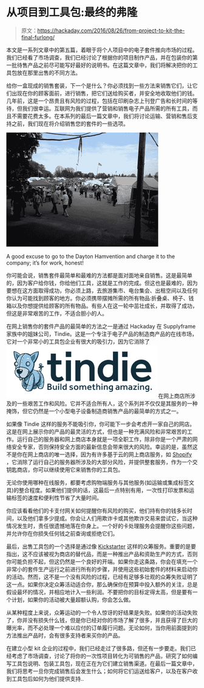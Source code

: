 # 从项目到工具包:最终的弗隆

> 原文：<https://hackaday.com/2016/08/26/from-project-to-kit-the-final-furlong/>

本文是一系列文章中的第五篇，着眼于将个人项目中的电子套件推向市场的过程。我们已经看了市场调查，我们已经讨论了根据你的项目制作产品，并在包装你的第一批待售产品之前尽可能写好最好的说明书。在这篇文章中，我们将解决把你的工具包放在那里出售的不同方法。

给你一盒现成的销售套装，下一个是什么？你必须找到一些方法来销售它们，让它们出现在你的顾客面前，进行销售，把它们送给购买者，并安全地收取他们的钱。几年前，这是一个昂贵且有风险的过程，包括在印刷杂志上刊登广告和长时间的等待，但我们很幸运。互联网为我们提供了营销和销售电子产品所需的所有工具，而且不需要花费太多。在本系列的最后一篇文章中，我们将讨论运输、营销和售后支持之前，我们现在将介绍销售您的套件的一些选项。

[![A good excuse to go to the Dayton Hamvention and charge it to the company; it's for work, honest!](img/2f476343c2f65d72d95b8bb1344acdd1.png)](https://hackaday.com/wp-content/uploads/2015/05/img_20150515_095259.jpg)

A good excuse to go to the Dayton Hamvention and charge it to the company; it’s for work, honest!

你可能会说，销售套件最简单和最难的方法都是面对面地亲自销售。这是最简单的，因为客户给你钱，你给他们工具，这就是工作的完成。但这也是最难的，因为要想在这方面取得成功，你必须上路，去旅游集市、电台集会、出租空间以及任何你认为可能找到顾客的地方。你必须携带摆摊所需的所有物品:折叠桌、椅子、钱箱以及你想提供给顾客的所有物品。有些人在这一轮中茁壮成长，并取得了成功，但这是非常艰苦的工作，不适合胆小的人。

在网上销售你的套件产品的最简单的方法之一是通过 Hackaday 在 Supplyframe 家族中的姐妹公司，Tindie。这是一个专注于电子产品的制造商产品的在线市场，它对一个非常小的工具包企业有很大的吸引力，因为它消除了![tindie-buildsomethingamazing](img/359a1262f9921c8ee48c3d92e04d2d49.png)在网上商店所涉及的一些艰苦工作和风险。它并不适合所有人，这个系列并不仅仅是其服务的一种掩饰，但它仍然是一个小型电子设备制造商销售产品的最简单的方式之一。

如果像 Tindie 这样的服务不能吸引你，你可能下一步会考虑开一家自己的网店。这是在网上展示你的产品的最灵活的方式，但也是一种充满风险和非常艰苦的工作。运行自己的服务器和网上商店本身就是一项全职工作，除非你是一个严肃的网络安全专家，否则保持安全方面的最新信息会带来很大的风险。幸运的是，虽然这不是你在网上商店的唯一选择，因为有许多基于云的网上商店服务，如 [Shopify](https://www.shopify.com) ，它消除了运行自己的服务器所涉及的大部分风险，并提供整套服务，作为一个交钥匙商店，你可以继续使用它来销售你的工具包。

无论你使用哪种在线服务，都要考虑购物端服务与其他服务(如运输或集成标签文具)的整合程度。如果他们提供的话，这最后一点特别有用，一次性打印发票和运输标签的速度和便利性节省了大量时间。

你应该看看他们的卡支付网关如何提醒你有风险的购买，他们持有你的钱多长时间，以及他们拿多少提成。你会让人们用欺诈卡或其他欺诈交易来尝试它，当这种情况发生时，责任很遗憾地落在你身上。一个好的卡处理服务会提醒你这些问题，并允许你在你损失任何钱之前查询或拒绝它们。

最后，出售工具包的一个选择是通过像 [Kickstarter](https://www.kickstarter.com/) 这样的众筹服务。重要的是要指出，这不应该被视为商店的替代品，而是一种推出产品和资助生产的方式，否则你可能负担不起，但这仍然是一个良好的开端。如果你走这条路，你会在填充一个非常小的套件生产运行之前进行所有的步骤，并使用这些初始套件的材料来启动你的活动。然而，这不是一个没有风险的过程，已经有足够多壮观的众筹失败证明了这一点。如果你决定众筹活动适合你，那么确保你在预算中投入额外的关注，总是假设最坏的情况，并相应地计入一些利润。不要把你的目标定得太高，但是要有一个计划，如果你的活动被大量超额认购，你会怎么做。

从某种程度上来说，众筹运动的一个令人惊讶的好结果是失败。如果你的活动失败了，你并没有损失什么钱，但是你已经对你的市场了解了很多，并且获得了巨大的曝光率，而不必处理一个难以应付的订单履行问题。无论如何，当你用前面提到的方法推出产品时，会有很多支持者来买你的产品。

在建立小型 kit 企业的过程中，我们已经走过了很多路，但还有一步要走。我们已经考虑了市场调查，讨论了将你的一次性项目转化为可销售的产品，研究了如何编写工具包说明、包装工具包，现在正在为它们建立销售渠道。在最后一篇文章中，我们将思考一旦你完成销售后会发生什么；如何将它们运送给客户，以及在客户收到工具包后如何为他们提供支持..